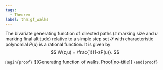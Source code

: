 ```yaml
---
tags:
  - Theorem
label: thm:gf_walks
---
```

The bivariate generating function of directed paths ($z$ marking size and $u$ marking final altitude) relative to a simple step set $\mathcal{S}$ with characteristic polynomial $P(u)$ is a rational function. It is given by
$$
W(z,u) = \frac{1}{1-zP(u)}.
$$

`egin{proof}`
![[Generating function of walks. Proof|no-title]]
`\end{proof}`
